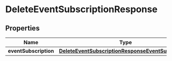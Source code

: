 

# DeleteEventSubscriptionResponse

<p/>

## Properties

| Name | Type | Description | Notes |
|------------ | ------------- | ------------- | -------------|
|**eventSubscription** | [**DeleteEventSubscriptionResponseEventSubscription**](DeleteEventSubscriptionResponseEventSubscription.md) |  |  [optional] |



